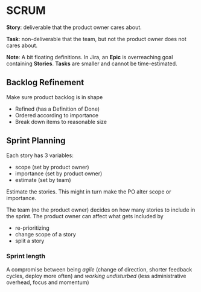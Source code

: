# SCRUM

**Story**: deliverable that the product owner cares about.

**Task**: non-deliverable that the team, but not the product owner does not cares
about.

**Note**: A bit floating definitions. In Jira, an **Epic** is overreaching goal
containing **Stories**. **Tasks** are smaller and cannot be time-estimated.

## Backlog Refinement

Make sure product backlog is in shape

- Refined (has a Definition of Done)
- Ordered according to importance
- Break down items to reasonable size

## Sprint Planning

Each story has 3 variables:

- scope      (set by product owner)
- importance (set by product owner)
- estimate   (set by team)

Estimate the stories. This might in turn make the PO alter scope or importance.

The team (no the product owner) decides on how many stories to include in the
sprint. The product owner can affect what gets included by

- re-prioritizing
- change scope of a story
- split a story

### Sprint length

A compromise between being _agile_ (change of direction, shorter feedback cycles,
deploy more often) and _working undisturbed_ (less administrative overhead, focus
and momentum)

